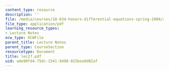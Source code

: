 ```yaml
---
content_type: resource
description: ''
file: /media/courses/18-034-honors-differential-equations-spring-2004/ade90fd475dc15419498015bea9d82af_lec27.pdf
file_type: application/pdf
learning_resource_types:
- Lecture Notes
ocw_type: OCWFile
parent_title: Lecture Notes
parent_type: CourseSection
resourcetype: Document
title: lec27.pdf
uid: ade90fd4-75dc-1541-9498-015bea9d82af
---
```

